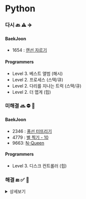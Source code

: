 # Python

### 다시 🔙 ⚠️ ✈️

#### BaekJoon

- 1654 : [랜선 자르기](https://www.acmicpc.net/problem/1654)

#### Programmers

- Level 3. 베스트 앨범 (해시)
- Level 2. 프로세스 (스택/큐)
- Level 2. 다리를 지나는 트럭 (스택/큐)
- Level 2. 더 맵게 (힙)

### 미해결 🔜 ⛔ 🚗

#### BaekJoon

- 2346 : [풍선 터뜨리기](https://www.acmicpc.net/problem/2346)
- 4779 : [별 찍기 - 10](https://www.acmicpc.net/problem/2447)
- 9663: [N-Queen](https://www.acmicpc.net/problem/9663)

#### Programmers

- Level 3. 디스크 컨트롤러 (힙)

### 해결 🔚 ✅ 🚀

<details>
  <summary>상세보기</summary>
  <ul markdown="1">
    <li>10818: 최소, 최대</li>
    <li>19532: 수학은 비대면강의입니다</li>
    <li>1018: 체스판 다시 칠하기</li>
    <li>1436: 영화감독 숌</li>
    <li>11650: 좌표 정렬하기</li>
    <li>18870: 좌표 압축</li>
    <li>1934: 최소 공배수</li>
    <li>1676: 팩토리얼 0의 개수</li>
    <li>18110: solved.ac</li>
    <li>2485: 가로수</li>
    <li>4948: 베르트랑 공준</li>
    <li>18111: 마인크래프트</li>
  </ul>
</details>
